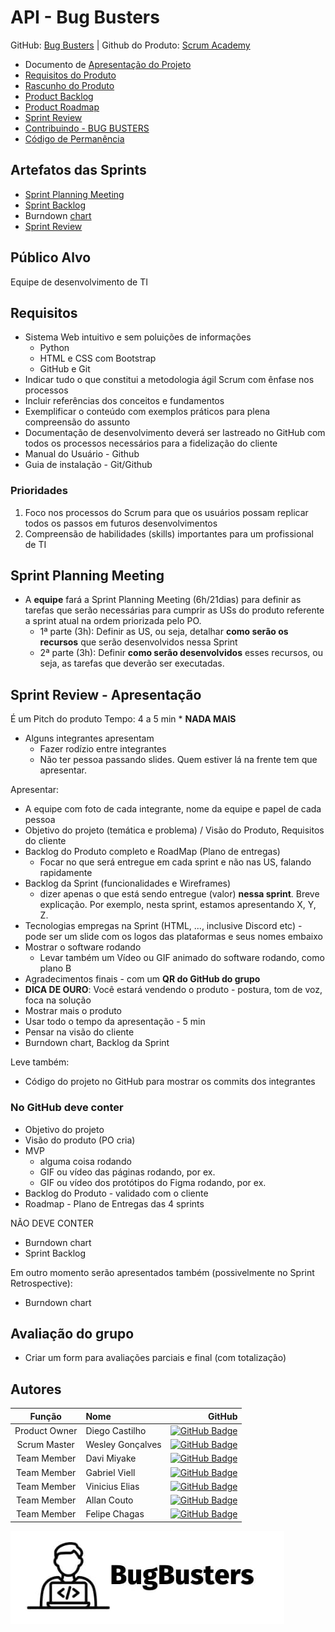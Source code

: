 # API - Bug Busters

GitHub: [Bug Busters](https://github.com/Fatec-Bug-Busters/Busters.git) | Github do Produto: [Scrum Academy](https://github.com/Fatec-Bug-Busters/scrum-academy.git)

- Documento de [Apresentação do Projeto](https://docs.google.com/document/d/1LkdevDjwFD578DrhmSQ6BkNnMOqmkkXY/edit?usp=sharing&ouid=108813393467315987167&rtpof=true&sd=true)
- [Requisitos do Produto](#requisitos)
- [Rascunho do Produto](./RASCUNHO_PRODUTO.md)
- [Product Backlog](https://docs.google.com/spreadsheets/d/1RvZleIbzwFYx72CYqnLYcuzUv_oSYyLeIR7zntAZfyE/edit?usp=sharing)
- [Product Roadmap](https://github.com/Fatec-Bug-Busters/scrum-academy/blob/main/src/static/images/Roadmap.jpg)
- [Sprint Review](#sprint-review---apresentação)
- [Contribuindo - BUG BUSTERS](./CONTRIBUTING.md)
- [Código de Permanência](./CODE_OF_CONDUCT.md)

## Artefatos das Sprints

- [Sprint Planning Meeting](./Reunioes/Sprint-planning-meeting.md)
- [Sprint Backlog](https://docs.google.com/spreadsheets/d/1YiW2DtCyta22_vNEH_LkrIirSDu7Xk-9TqdXTQucmNI/edit?usp=sharing)
- Burndown [chart](https://docs.google.com/spreadsheets/d/1YiW2DtCyta22_vNEH_LkrIirSDu7Xk-9TqdXTQucmNI/edit?usp=sharing)
- [Sprint Review](./Reunioes/Sprint-review.md)

## Público Alvo

Equipe de desenvolvimento de TI

## Requisitos

- Sistema Web intuitivo e sem poluições de informações
  - Python
  - HTML e CSS com Bootstrap
  - GitHub e Git
- Indicar tudo o que constitui a metodologia ágil Scrum com ênfase nos processos
- Incluir referências dos conceitos e fundamentos
- Exemplificar o conteúdo com exemplos práticos para plena compreensão do assunto
- Documentação de desenvolvimento deverá ser lastreado no GitHub com todos os processos necessários para a fidelização do cliente
- Manual do Usuário - Github
- Guia de instalação - Git/Github

### Prioridades

1. Foco nos processos do Scrum para que os usuários possam replicar todos os passos em futuros desenvolvimentos
2. Compreensão de habilidades (skills) importantes para um profissional de TI

## Sprint Planning Meeting

- A **equipe** fará a Sprint Planning Meeting (6h/21dias) para definir as tarefas que serão necessárias para cumprir as USs do produto referente a sprint atual na ordem priorizada pelo PO.
  - 1ª parte (3h): Definir as US, ou seja, detalhar **como serão os recursos** que serão desenvolvidos nessa Sprint
  - 2ª parte (3h): Definir **como serão desenvolvidos** esses recursos, ou seja, as tarefas que deverão ser executadas.

## Sprint Review - Apresentação

É um Pitch do produto
Tempo: 4 a 5 min * **NADA MAIS**

- Alguns integrantes apresentam
  - Fazer rodízio entre integrantes
  - Não ter pessoa passando slides. Quem estiver lá na frente tem que apresentar.

Apresentar:

- A equipe com foto de cada integrante, nome da equipe e papel de cada pessoa
- Objetivo do projeto (temática e problema) / Visão do Produto, Requisitos do cliente
- Backlog do Produto completo e RoadMap (Plano de entregas)
  - Focar no que será entregue em cada sprint e não nas US, falando rapidamente
- Backlog da Sprint (funcionalidades e Wireframes)
  - dizer apenas o que está sendo entregue (valor) **nessa sprint**. Breve explicação. Por exemplo, nesta sprint, estamos apresentando X, Y, Z.
- Tecnologias empregas na Sprint (HTML, ..., inclusive Discord etc) - pode ser um slide com os logos das plataformas e seus nomes embaixo
- Mostrar o software rodando
  - Levar também um Vídeo ou GIF animado do software rodando, como plano B
- Agradecimentos finais - com um **QR do GitHub do grupo**
- **DICA DE OURO**: Você estará vendendo o produto - postura, tom de voz, foca na solução
- Mostrar mais o produto
- Usar todo o tempo da apresentação - 5 min
- Pensar na visão do cliente
- Burndown chart, Backlog da Sprint

Leve também:

- Código do projeto no GitHub para mostrar os commits dos integrantes

### No GitHub deve conter

- Objetivo do projeto
- Visão do produto (PO cria)
- MVP
  - alguma coisa rodando
  - GIF ou vídeo das páginas rodando, por ex.
  - GIF ou vídeo dos protótipos do Figma rodando, por ex.
- Backlog do Produto - validado com o cliente
- Roadmap - Plano de Entregas das 4 sprints

NÃO DEVE CONTER

- Burndown chart
- Sprint Backlog

Em outro momento serão apresentados também  (possivelmente no Sprint Retrospective):

- Burndown chart

## Avaliação do grupo

- Criar um form para avaliações parciais e final (com totalização)


## Autores

|    Função     | Nome             |                                                                                                                                               GitHub |
| :-----------: | :--------------- | ---------------------------------------------------------------------------------------------------------------------------------------------------: |
| Product Owner | Diego Castilho   |             [![GitHub Badge](https://img.shields.io/badge/GitHub-111217?style=flat-square&logo=github&logoColor=white)](https://github.com/DigoCast) |
| Scrum Master  | Wesley Gonçalves |      [![GitHub Badge](https://img.shields.io/badge/GitHub-111217?style=flat-square&logo=github&logoColor=white)](https://github.com/WesleyGoncalves) |
|  Team Member  | Davi Miyake      |            [![GitHub Badge](https://img.shields.io/badge/GitHub-111217?style=flat-square&logo=github&logoColor=white)](https://github.com/DaviMBDev) |
|  Team Member  | Gabriel Viell    | [![GitHub Badge](https://img.shields.io/badge/GitHub-111217?style=flat-square&logo=github&logoColor=white)](https://github.com/GabrielViellCastilho) |
|  Team Member  | Vinicius Elias   |            [![GitHub Badge](https://img.shields.io/badge/GitHub-111217?style=flat-square&logo=github&logoColor=white)](https://github.com/ViniElias) |
|  Team Member  | Allan Couto      |           [![GitHub Badge](https://img.shields.io/badge/GitHub-111217?style=flat-square&logo=github&logoColor=white)](https://github.com/allancouto) |
| Team Member | Felipe Chagas | [![GitHub Badge](https://img.shields.io/badge/GitHub-111217?style=flat-square&logo=github&logoColor=white)](https://github.com/oFelipeChagas) |

![Bug Busters](./assets/bug-busters-logo-black.jpg)
